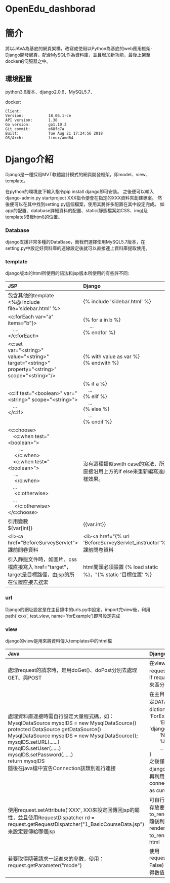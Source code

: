# OpenEdu_dashborad


# 簡介
  將以JAVA為基底的網頁架構，改寫成使用以Python為基底的web應用框架-Django開發網頁，配合MySQL作為資料庫，並且增加新功能，最後上架至docker的伺服器之中。
  

## 環境配置
  
  python3.6版本、django2.0.6、MySQL5.7、
  
  docker:
  
    Client:
    Version:           18.06.1-ce  
    API version:       1.38  
    Go version:        go1.10.3  
    Git commit:        e68fc7a  
    Built:             Tue Aug 21 17:24:56 2018  
    OS/Arch:           linux/amd64

# Django介紹
  Django是一種採用MVT軟體設計模式的網頁開發框架，即model、view、template。
  
  在python的環境底下輸入指令pip install django即可安裝。
  之後便可以輸入django-admin.py startproject XXX指令便會在指定的XXX資料夾創建專案。
  然後便可以在其中找到setting.py這個檔案，使用其將許多配置在其中設定完成。
  如app的配置、database詳細資料的配置、static(靜態檔案如CSS、img)及template(模板html)的位置。
  
  ### Database
  django支援非常多種的DataBase，而我們選擇使用MySQL5.7版本，在setting.py中設定好資料庫的連線設定後就可以直接連上資料庫提取使用。
  
### template
  django版本的html所使用的語法和jsp版本所使用的有些許不同:
  
  
| JSP | Django  |
| :------------ |:---------------|
| 包含其他的template <br /> <%@ include file='sidebar.html' %>| {% include 'sidebar.html' %} |
| <c:forEach var="a" items=”b"}> <br />&emsp;.... <br /> </c:forEach>| {% for a in b %} <br /> &emsp; ... <br /> {% endfor %} |
| <c:set <br /> var="&lt;string>" <br /> value="&lt;string>" <br /> target="&lt;string>" <br /> property="&lt;string>" <br /> scope="&lt;string>"/>  | {% with value as var %}<br />{% endwith %}|
| <c:if test="&lt;boolean>" var="&lt;string>" scope="&lt;string>"><br />&emsp;...<br /></c:if> | {% if a %}<br />&emsp;...<br />{% elif %}<br />&emsp;...<br />{% else %}<br />&emsp;...<br />{% endif %} |
| <c:choose> <br /> &emsp;<c:when test="&lt;boolean>"> <br />&emsp;&emsp; ... <br />&emsp; </c:when> <br />&emsp;<c:when test="&lt;boolean>"><br />&emsp; ... <br />&emsp; </c:when><br /> &emsp;... <br />&emsp; <c:otherwise><br /> &emsp;...<br />&emsp; </c:otherwise> <br /> </c:choose> | 沒有這種類似swith case的寫法，所以直接沿用上方的if else來重新編寫達成同樣效果。 |
|引用變數 <br /> ${var[int]} | {{var.int}} |
| &lt;li>&lt;a href="BeforeSurveyServlet">課前問卷資料</a></li> | &lt;li>&lt;a href="{% url 'BeforeSurveyServlet_instructor'%}">課前問卷資料</a></li> |
| 引入靜態文件時，如圖片、css檔直接寫入 href="target"，target是目標路徑，由jsp的所在位置直接去搜索 | html開頭必須設置 {% load static %}，"{% static '目標位置' %} |

### url
 Django的網址設定是在主目錄中的urls.py中設定，import完view後，利用path('xxx/', test_view, name='forExample')即可設定完成

### view
  django的view是用來將資料傳入templates中的html檔
  
| Java | Django  |
| :------------ |:---------------|
| 處理request的請求時，是用doGet()、doPost分別去處理GET、與POST| 在view中使用if request.method=='GET': 及 if request.method=='POST':來區分|
| 處理資料庫連接時需自行設定大量程式碼，如：<br/>MysqlDataSource mysqlDS = new MysqlDataSource() <br/>protected DataSource getDataSource() <br/>MysqlDataSource mysqlDS = new MysqlDataSource();<br/> mysqlDS.setURL(......) <br/> mysqlDS.setUser(......) <br/> mysqlDS.setPassword(......) <br/> return mysqlDS<br> 隨後在java檔中宣告Connection該類別進行連接 | 在主目錄中的setting.py中設定DATABASES這一dictionary，如下：<br/> 'ForExample': {<br/>&emsp;&emsp;'ENGINE': 'django.db.backends.mysql',<br>&emsp;&emsp;'NAME': 'edxresult',<br>&emsp;&emsp;'USER': 'xxx',<br>&emsp;&emsp;...<br>}<br>之後僅需要在view中import django.db.connections後，再利用with connections['test'].cursor() as cursor:後即可進行連接 | 
| 使用request.setAttribute('XXX', XX)來設定回傳回jsp的屬性，並且使用RequestDispatcher rd = request.getRequestDispatcher("1_BasicCourseData.jsp")來設定要傳給哪個jsp | 可自行宣告一個dictionary來存放要回傳的屬性，如：<br> to_render['test']=123 <br> 隨後利用 return render(request, 'test.html', to_render)來決定傳給哪個html |
| 若要取得隨著請求一起進來的參數，使用：<br>request.getParameter("mode") | 使用request.GET.get('mode', False) 其中False是當無法取得數值時的默認值 
